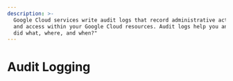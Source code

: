 ```yaml
---
description: >-
  Google Cloud services write audit logs that record administrative activities
  and access within your Google Cloud resources. Audit logs help you answer "who
  did what, where, and when?"
---
```


# Audit Logging

